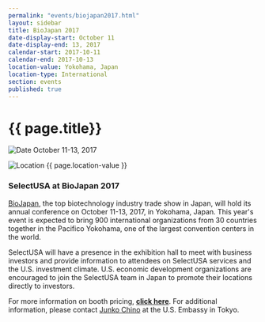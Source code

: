 ```yaml
---
permalink: "events/biojapan2017.html"
layout: sidebar
title: BioJapan 2017
date-display-start: October 11
date-display-end: 13, 2017
calendar-start: 2017-10-11
calendar-end: 2017-10-13
location-value: Yokohama, Japan
location-type: International
section: events
published: true
---
```


# {{ page.title}}

![Date](https://google.github.io/material-design-icons/action/svg/design/ic_event_24px.svg "Date") October 11-13, 2017

![Location](http://google.github.io/material-design-icons/social/svg/design/ic_location_city_24px.svg "Location") {{ page.location-value }}

### SelectUSA at BioJapan 2017

[BioJapan](http://www.ics-expo.jp/biojapan/en/index.html), the top biotechnology industry trade show in Japan, will hold its annual conference on October 11-13, 2017, in Yokohama, Japan. This year's event is expected to bring 900 international organizations from 30 countries together in the Pacifico Yokohama, one of the largest convention centers in the world.

SelectUSA will have a presence in the exhibition hall to meet with business investors and provide information to attendees on SelectUSA services and the U.S. investment climate. U.S. economic development organizations are encouraged to join the SelectUSA team in Japan to promote their locations directly to investors. 

For more information on booth pricing, **[click here](https://www.selectusa.gov/flyers/biojapan-2017)**. For additional information, please contact [Junko Chino](mailto:junko.chino@trade.gov?subject=BioJapan%202017%20Inquiry) at the U.S. Embassy in Tokyo.
